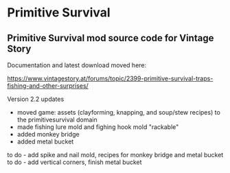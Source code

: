 # Primitive Survival

<h2>Primitive Survival mod source code for Vintage Story</h2>

Documentation and latest download moved here:

https://www.vintagestory.at/forums/topic/2399-primitive-survival-traps-fishing-and-other-surprises/

Version 2.2 updates

- moved game: assets (clayforming, knapping, and soup/stew recipes) to the primitivesurvival domain
- made fishing lure mold and fighing hook mold "rackable"
- added monkey bridge
- added metal bucket

to do - add spike and nail mold, recipes for monkey bridge and metal bucket
to do - add vertical corners, finish metal bucket
